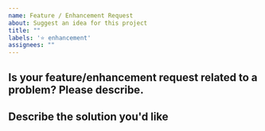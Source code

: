 ```yaml
---
name: Feature / Enhancement Request
about: Suggest an idea for this project
title: ""
labels: '⭐ enhancement'
assignees: ""
---
```


## Is your feature/enhancement request related to a problem? Please describe.

<!--A clear and concise description of what the problem is. Ex. I'm always frustrated when [...]-->

## Describe the solution you'd like

<!--A clear and concise description of what you ant to happen.-->
